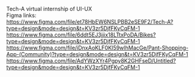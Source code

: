 Tech-A virtual internship of UI-UX <br>
Figma links:<br>
https://www.figma.com/file/et78HbEW6NSLPBB2eSE9F2/Tech-A?type=design&mode=design&t=KV3zr5DjfFKyCqFM-1
https://www.figma.com/file/6ddt5EJ3jjix18LTtxPoDA/Bikes?type=design&mode=design&t=KV3zr5DjfFKyCqFM-1
https://www.figma.com/file/iDnxAoKLF0KI59wlhMacGe/Pant-Shopping-App-(Community)?type=design&mode=design&t=KV3zr5DjfFKyCqFM-1
https://www.figma.com/file/AdYWzXYr4Pgpy8K2GHFseD/Untitled?type=design&mode=design&t=KV3zr5DjfFKyCqFM-1